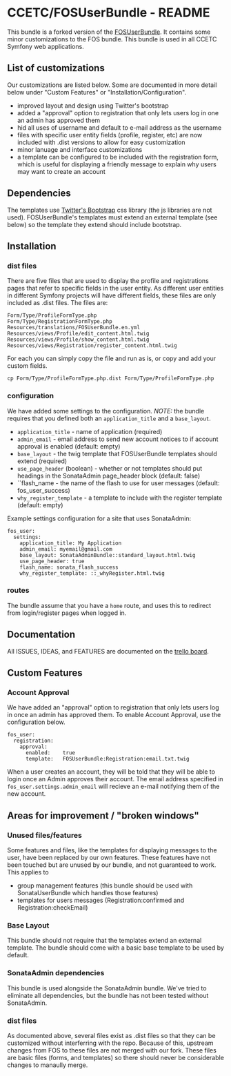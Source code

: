 # CCETC/FOSUserBundle - README

This bundle is a forked version of the [FOSUserBundle](https://github.com/FriendsOfSymfony/FOSUserBundle).
It contains some minor customizations to the FOS bundle.
This bundle is used in all CCETC Symfony web applications.

## List of customizations
Our customizations are listed below.  Some are documented in more detail below under "Custom Features" or "Installation/Configuration".

- improved layout and design using Twitter's bootstrap
- added a "approval" option to registration that only lets users log in one an admin has approved them
- hid all uses of username and default to e-mail address as the username
- files with specific user entity fields (profile, register, etc) are now included with .dist versions to allow for easy customization
- minor lanuage and interface customizations
- a template can be configured to be included with the registration form, which is useful for displaying a friendly message to explain why users may want to create an account


## Dependencies
The templates use [Twitter's Bootstrap](http://twitter.github.com/bootstrap/) css library (the js libraries are not used).  FOSUserBundle's templates must extend an external template (see below) so the template they extend should include bootstrap.

## Installation
### dist files
There are five files that are used to display the profile and registrations pages that refer to specific fields in the user entity.  As different user entities in different Symfony projects will have different fields, these files are only included as .dist files.  The files are:

	Form/Type/ProfileFormType.php
	Form/Type/RegistrationFormType.php
	Resources/translations/FOSUserBundle.en.yml
	Resources/views/Profile/edit_content.html.twig
	Resources/views/Profile/show_content.html.twig
	Resources/views/Registration/register_content.html.twig

For each you can simply copy the file and run as is, or copy and add your custom fields.

	cp Form/Type/ProfileFormType.php.dist Form/Type/ProfileFormType.php

### configuration
We have added some settings to the configuration.  *NOTE:* the bundle requires that you defined both an ``application_title`` and a ``base_layout``.

- ``application_title`` - name of application (required)
- ``admin_email`` - email address to send new account notices to if account approval is enabled (default: empty)
- ``base_layout`` - the twig template that FOSUserBundle templates should extend (required)
- ``use_page_header`` (boolean) - whether or not templates should put headings in the SonataAdmin page_header block (default: false)
- ``flash_name - the name of the flash to use for user messages (default: fos_user_success)
- ``why_register_template`` - a template to include with the register template (default: empty)

Example settings configuration for a site that uses SonataAdmin:

	fos_user:
	  settings:
		application_title: My Application
		admin_email: myemail@gmail.com
		base_layout: SonataAdminBundle::standard_layout.html.twig
		use_page_header: true
		flash_name: sonata_flash_success
		why_register_template: ::_whyRegister.html.twig

### routes
The bundle assume that you have a ``home`` route, and uses this to redirect from login/register pages when logged in.

## Documentation
All ISSUES, IDEAS, and FEATURES are documented on the [trello board](https://trello.com/board/fosuserbundle/4f8f262a067c6a6d6001392e).

## Custom Features
### Account Approval
We have added an "approval" option to registration that only lets users log in once an admin has approved them. To enable Account Approval, use the configuration below.

	fos_user:
	  registration:
		approval:
		  enabled:    true
		  template:   FOSUserBundle:Registration:email.txt.twig

When a user creates an account, they will be told that they will be able to login once an Admin approves their account.  The email address specified in ``fos_user.settings.admin_email`` will recieve an e-mail notifying them of the new account.

## Areas for improvement / "broken windows"
### Unused files/features
Some features and files, like the templates for displaying messages to the user, have been replaced by our own features.  These features have not been touched but are unused by our bundle, and not guaranteed to work.  This applies to

- group management features (this bundle should be used with SonataUserBundle which handles those features)
- templates for users messages (Registration:confirmed and Registration:checkEmail)

### Base Layout
This bundle should not require that the templates extend an external template.  The bundle should come with a basic base template to be used by default.

### SonataAdmin dependencies
This bundle is used alongside the SonataAdmin bundle.  We've tried to eliminate all dependencies, but the bundle has not been tested without SonataAdmin.

### dist files
As documented above, several files exist as .dist files so that they can be customized without interferring with the repo.  Because of this, upstream changes from FOS to these files are not merged with our fork.  These files are basic files (forms, and templates) so there should never be considerable changes to manaully merge.